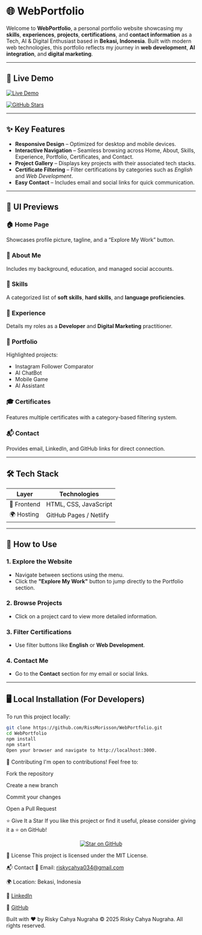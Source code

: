 # 🌐 WebPortfolio

Welcome to **WebPortfolio**, a personal portfolio website showcasing my **skills**, **experiences**, **projects**, **certifications**, and **contact information** as a Tech, AI & Digital Enthusiast based in **Bekasi, Indonesia**. Built with modern web technologies, this portfolio reflects my journey in **web development**, **AI integration**, and **digital marketing**.

---

## 🚀 Live Demo

[![Live Demo](https://img.shields.io/badge/Live_Demo-WebPortfolio-blue?style=for-the-badge&logo=github)](https://RissMorisson.github.io/WebPortofolio/)

[![GitHub Stars](https://img.shields.io/github/stars/RissMorisson/WebPortfolio?style=social)](https://github.com/RissMorisson/WebPortfolio/stargazers)

---

## ✨ Key Features

- **Responsive Design** – Optimized for desktop and mobile devices.
- **Interactive Navigation** – Seamless browsing across Home, About, Skills, Experience, Portfolio, Certificates, and Contact.
- **Project Gallery** – Displays key projects with their associated tech stacks.
- **Certificate Filtering** – Filter certifications by categories such as *English* and *Web Development*.
- **Easy Contact** – Includes email and social links for quick communication.

---

## 📸 UI Previews

### 🏠 Home Page  
Showcases profile picture, tagline, and a “Explore My Work” button.

### 👤 About Me  
Includes my background, education, and managed social accounts.

### 🧠 Skills  
A categorized list of **soft skills**, **hard skills**, and **language proficiencies**.

### 💼 Experience  
Details my roles as a **Developer** and **Digital Marketing** practitioner.

### 📁 Portfolio  
Highlighted projects:
- Instagram Follower Comparator  
- AI ChatBot  
- Mobile Game  
- AI Assistant  

### 🎓 Certificates  
Features multiple certificates with a category-based filtering system.

### 📬 Contact  
Provides email, LinkedIn, and GitHub links for direct connection.

---

## 🛠️ Tech Stack

| Layer        | Technologies                |
|--------------|-----------------------------|
| 🎨 Frontend   | HTML, CSS, JavaScript       |
| 🌍 Hosting    | GitHub Pages / Netlify      |

---

## 📖 How to Use

### 1. Explore the Website
- Navigate between sections using the menu.
- Click the **"Explore My Work"** button to jump directly to the Portfolio section.

### 2. Browse Projects
- Click on a project card to view more detailed information.

### 3. Filter Certifications
- Use filter buttons like **English** or **Web Development**.

### 4. Contact Me
- Go to the **Contact** section for my email or social links.

---

## 🖥️ Local Installation (For Developers)

To run this project locally:

```bash
git clone https://github.com/RissMorisson/WebPortfolio.git
cd WebPortfolio
npm install
npm start
Open your browser and navigate to http://localhost:3000.
```

🤝 Contributing
I'm open to contributions!
Feel free to:

Fork the repository

Create a new branch

Commit your changes

Open a Pull Request

⭐ Give It a Star
If you like this project or find it useful, please consider giving it a ⭐ on GitHub!

<p align="center"> <a href="https://github.com/RissMorisson/WebPortofolio/stargazers" target="_blank"> <img src="https://img.shields.io/github/stars/RissMorisson/WebPortofolio?style=social" alt="Star on GitHub"> </a> </p>
📄 License
This project is licensed under the MIT License.

📬 Contact
📧 Email: riskycahya034@gmail.com

🌍 Location: Bekasi, Indonesia

🔗 [LinkedIn](https://linkedin.com/in/riskycahyanugraha)

🔗 [GitHub](https://github.com/RissMorisson)

Built with ❤️ by Risky Cahya Nugraha
© 2025 Risky Cahya Nugraha. All rights reserved.
